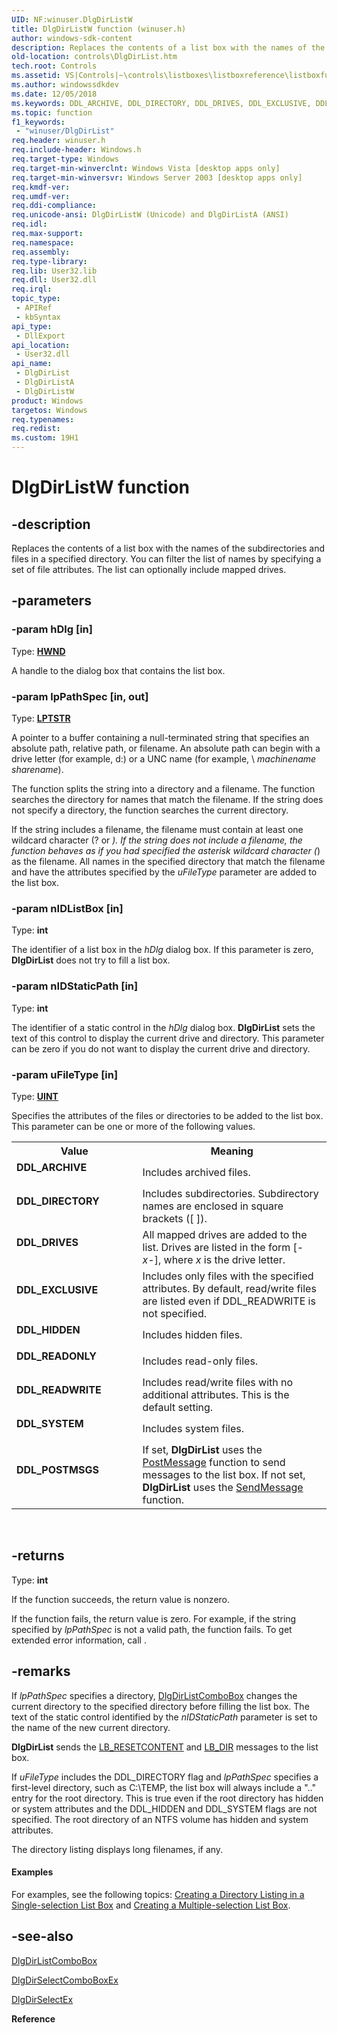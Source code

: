 ```yaml
---
UID: NF:winuser.DlgDirListW
title: DlgDirListW function (winuser.h)
author: windows-sdk-content
description: Replaces the contents of a list box with the names of the subdirectories and files in a specified directory. You can filter the list of names by specifying a set of file attributes. The list can optionally include mapped drives.
old-location: controls\DlgDirList.htm
tech.root: Controls
ms.assetid: VS|Controls|~\controls\listboxes\listboxreference\listboxfunctions\dlgdirlist.htm
ms.author: windowssdkdev
ms.date: 12/05/2018
ms.keywords: DDL_ARCHIVE, DDL_DIRECTORY, DDL_DRIVES, DDL_EXCLUSIVE, DDL_HIDDEN, DDL_POSTMSGS, DDL_READONLY, DDL_READWRITE, DDL_SYSTEM, DlgDirList, DlgDirList function [Windows Controls], DlgDirListA, DlgDirListW, _win32_DlgDirList, _win32_DlgDirList_cpp, controls.DlgDirList, controls._win32_DlgDirList, winuser/DlgDirList, winuser/DlgDirListA, winuser/DlgDirListW
ms.topic: function
f1_keywords: 
 - "winuser/DlgDirList"
req.header: winuser.h
req.include-header: Windows.h
req.target-type: Windows
req.target-min-winverclnt: Windows Vista [desktop apps only]
req.target-min-winversvr: Windows Server 2003 [desktop apps only]
req.kmdf-ver: 
req.umdf-ver: 
req.ddi-compliance: 
req.unicode-ansi: DlgDirListW (Unicode) and DlgDirListA (ANSI)
req.idl: 
req.max-support: 
req.namespace: 
req.assembly: 
req.type-library: 
req.lib: User32.lib
req.dll: User32.dll
req.irql: 
topic_type:
 - APIRef
 - kbSyntax
api_type:
 - DllExport
api_location:
 - User32.dll
api_name:
 - DlgDirList
 - DlgDirListA
 - DlgDirListW
product: Windows
targetos: Windows
req.typenames: 
req.redist: 
ms.custom: 19H1
---
```


# DlgDirListW function


## -description


Replaces the contents of a list box with the names of the subdirectories and files in a specified directory. You can filter the list of names by specifying a set of file attributes. The list can optionally include mapped drives.


## -parameters




### -param hDlg [in]

Type: <b><a href="https://docs.microsoft.com/windows/desktop/WinProg/windows-data-types">HWND</a></b>

A handle to the dialog box that contains the list box. 


### -param lpPathSpec [in, out]

Type: <b><a href="https://docs.microsoft.com/windows/desktop/WinProg/windows-data-types">LPTSTR</a></b>

A pointer to a buffer containing a null-terminated string that specifies an absolute path, relative path, or filename. An absolute path can begin with a drive letter (for example, d:\) or a UNC name (for example, \\
					<i>machinename</i>\
					<i>sharename</i>). 

The function splits the string into a directory and a filename. The function searches the directory for names that match the filename. If the string does not specify a directory, the function searches the current directory. 

If the string includes a filename, the filename must contain at least one wildcard character (? or *). If the string does not include a filename, the function behaves as if you had specified the asterisk wildcard character (*) as the filename. All names in the specified directory that match the filename and have the attributes specified by the 
						<i>uFileType</i> parameter are added to the list box. 


### -param nIDListBox [in]

Type: <b>int</b>

The identifier of a list box in the 
					<i>hDlg</i> dialog box. If this parameter is zero, <b>DlgDirList</b> does not try to fill a list box. 


### -param nIDStaticPath [in]

Type: <b>int</b>

The identifier of a static control in the 
					<i>hDlg</i> dialog box. <b>DlgDirList</b> sets the text of this control to display the current drive and directory. This parameter can be zero if you do not want to display the current drive and directory. 


### -param uFileType [in]

Type: <b><a href="https://docs.microsoft.com/windows/desktop/WinProg/windows-data-types">UINT</a></b>

Specifies the attributes of the files or directories to be added to the list box. This parameter can be one or more of the following values. 

<table>
<tr>
<th>Value</th>
<th>Meaning</th>
</tr>
<tr>
<td width="40%"><a id="DDL_ARCHIVE"></a><a id="ddl_archive"></a><dl>
<dt><b>DDL_ARCHIVE</b></dt>
</dl>
</td>
<td width="60%">
Includes archived files.

</td>
</tr>
<tr>
<td width="40%"><a id="DDL_DIRECTORY"></a><a id="ddl_directory"></a><dl>
<dt><b>DDL_DIRECTORY</b></dt>
</dl>
</td>
<td width="60%">
Includes subdirectories. Subdirectory names are enclosed in square brackets ([ ]).

</td>
</tr>
<tr>
<td width="40%"><a id="DDL_DRIVES"></a><a id="ddl_drives"></a><dl>
<dt><b>DDL_DRIVES</b></dt>
</dl>
</td>
<td width="60%">
All mapped drives are added to the list. Drives are listed in the form [-
						<i>x</i>-], where 
						<i>x</i> is the drive letter.

</td>
</tr>
<tr>
<td width="40%"><a id="DDL_EXCLUSIVE"></a><a id="ddl_exclusive"></a><dl>
<dt><b>DDL_EXCLUSIVE</b></dt>
</dl>
</td>
<td width="60%">
Includes only files with the specified attributes. By default, read/write files are listed even if DDL_READWRITE is not specified.

</td>
</tr>
<tr>
<td width="40%"><a id="DDL_HIDDEN"></a><a id="ddl_hidden"></a><dl>
<dt><b>DDL_HIDDEN</b></dt>
</dl>
</td>
<td width="60%">
Includes hidden files.

</td>
</tr>
<tr>
<td width="40%"><a id="DDL_READONLY"></a><a id="ddl_readonly"></a><dl>
<dt><b>DDL_READONLY</b></dt>
</dl>
</td>
<td width="60%">
Includes read-only files.

</td>
</tr>
<tr>
<td width="40%"><a id="DDL_READWRITE"></a><a id="ddl_readwrite"></a><dl>
<dt><b>DDL_READWRITE</b></dt>
</dl>
</td>
<td width="60%">
Includes read/write files with no additional attributes. This is the default setting.

</td>
</tr>
<tr>
<td width="40%"><a id="DDL_SYSTEM"></a><a id="ddl_system"></a><dl>
<dt><b>DDL_SYSTEM</b></dt>
</dl>
</td>
<td width="60%">
Includes system files.

</td>
</tr>
<tr>
<td width="40%"><a id="DDL_POSTMSGS"></a><a id="ddl_postmsgs"></a><dl>
<dt><b>DDL_POSTMSGS</b></dt>
</dl>
</td>
<td width="60%">
If set, <b>DlgDirList</b> uses the <a href="https://docs.microsoft.com/windows/desktop/api/winuser/nf-winuser-postmessagea">PostMessage</a> function to send messages to the list box. If not set, <b>DlgDirList</b> uses the <a href="https://docs.microsoft.com/windows/desktop/api/winuser/nf-winuser-sendmessage">SendMessage</a> function.

</td>
</tr>
</table>
 


## -returns



Type: <b>int</b>

If the function succeeds, the return value is nonzero.

If the function fails, the return value is zero. For example, if the string specified by 
						<i>lpPathSpec</i> is not a valid path, the function fails. To get extended error information, call . 




## -remarks



If 
				<i>lpPathSpec</i> specifies a directory, <a href="https://docs.microsoft.com/windows/desktop/api/winuser/nf-winuser-dlgdirlistcomboboxa">DlgDirListComboBox</a> changes the current directory to the specified directory before filling the list box. The text of the static control identified by the 
				<i>nIDStaticPath</i> parameter is set to the name of the new current directory. 

<b>DlgDirList</b> sends the 
				<a href="https://docs.microsoft.com/windows/desktop/Controls/lb-resetcontent">LB_RESETCONTENT</a> and 
				<a href="https://docs.microsoft.com/windows/desktop/Controls/lb-dir">LB_DIR</a> messages to the list box. 

If 
				<i>uFileType</i> includes the DDL_DIRECTORY flag and 
				<i>lpPathSpec</i> specifies a first-level directory, such as C:\TEMP, the list box will always include a ".." entry for the root directory. This is true even if the root directory has hidden or system attributes and the DDL_HIDDEN and DDL_SYSTEM flags are not specified. The root directory of an NTFS volume has hidden and system attributes. 

The directory listing displays long filenames, if any.


#### Examples

For examples, see the following topics: <a href="https://docs.microsoft.com/windows/desktop/Controls/using-list-boxes">Creating a Directory Listing in a Single-selection List Box</a> and <a href="https://docs.microsoft.com/windows/desktop/Controls/using-list-boxes">Creating a Multiple-selection List Box</a>. 

<div class="code"></div>



## -see-also




<a href="https://docs.microsoft.com/windows/desktop/api/winuser/nf-winuser-dlgdirlistcomboboxa">DlgDirListComboBox</a>



<a href="https://docs.microsoft.com/windows/desktop/api/winuser/nf-winuser-dlgdirselectcomboboxexa">DlgDirSelectComboBoxEx</a>



<a href="https://docs.microsoft.com/windows/desktop/api/winuser/nf-winuser-dlgdirselectexa">DlgDirSelectEx</a>



<b>Reference</b>
 

 


